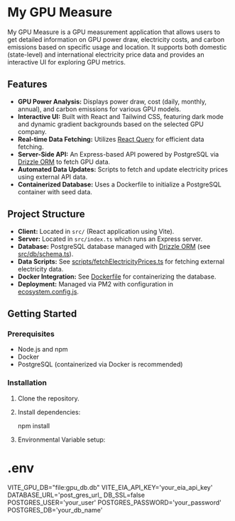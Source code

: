 # My GPU Measure

My GPU Measure is a GPU measurement application that allows users to get detailed information on GPU power draw, electricity costs, and carbon emissions based on specific usage and location. It supports both domestic (state-level) and international electricity price data and provides an interactive UI for exploring GPU metrics.

## Features

- **GPU Power Analysis:** Displays power draw, cost (daily, monthly, annual), and carbon emissions for various GPU models.
- **Interactive UI:** Built with React and Tailwind CSS, featuring dark mode and dynamic gradient backgrounds based on the selected GPU company.
- **Real-time Data Fetching:** Utilizes [React Query](https://tanstack.com/query/latest) for efficient data fetching.
- **Server-Side API:** An Express-based API powered by PostgreSQL via [Drizzle ORM](https://orm.drizzle.team/) to fetch GPU data.
- **Automated Data Updates:** Scripts to fetch and update electricity prices using external API data.
- **Containerized Database:** Uses a Dockerfile to initialize a PostgreSQL container with seed data.

## Project Structure

- **Client:** Located in `src/` (React application using Vite).
- **Server:** Located in `src/index.ts` which runs an Express server.
- **Database:** PostgreSQL database managed with [Drizzle ORM](https://orm.drizzle.team/) (see [src/db/schema.ts](src/db/schema.ts)).
- **Data Scripts:** See [scripts/fetchElectricityPrices.ts](scripts/fetchElectricityPrices.ts) for fetching external electricity data.
- **Docker Integration:** See [Dockerfile](Dockerfile) for containerizing the database.
- **Deployment:** Managed via PM2 with configuration in [ecosystem.config.js](ecosystem.config.js).

## Getting Started

### Prerequisites

- Node.js and npm
- Docker
- PostgreSQL (containerized via Docker is recommended)

### Installation

1. Clone the repository.
2. Install dependencies:

   npm install
      
4. Environmental Variable setup:
# .env
VITE_GPU_DB="file:gpu_db.db"
VITE_EIA_API_KEY='your_eia_api_key'
DATABASE_URL='post_gres_url_
DB_SSL=false
POSTGRES_USER='your_user'
POSTGRES_PASSWORD='your_password'
POSTGRES_DB='your_db_name'



